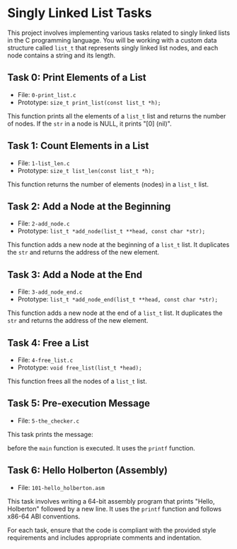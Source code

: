 # Singly Linked List Tasks

This project involves implementing various tasks related to singly linked lists in the C programming language. You will be working with a custom data structure called `list_t` that represents singly linked list nodes, and each node contains a string and its length.

## Task 0: Print Elements of a List

- File: `0-print_list.c`
- Prototype: `size_t print_list(const list_t *h);`

This function prints all the elements of a `list_t` list and returns the number of nodes. If the `str` in a node is NULL, it prints "[0] (nil)".

## Task 1: Count Elements in a List

- File: `1-list_len.c`
- Prototype: `size_t list_len(const list_t *h);`

This function returns the number of elements (nodes) in a `list_t` list.

## Task 2: Add a Node at the Beginning

- File: `2-add_node.c`
- Prototype: `list_t *add_node(list_t **head, const char *str);`

This function adds a new node at the beginning of a `list_t` list. It duplicates the `str` and returns the address of the new element.

## Task 3: Add a Node at the End

- File: `3-add_node_end.c`
- Prototype: `list_t *add_node_end(list_t **head, const char *str);`

This function adds a new node at the end of a `list_t` list. It duplicates the `str` and returns the address of the new element.

## Task 4: Free a List

- File: `4-free_list.c`
- Prototype: `void free_list(list_t *head);`

This function frees all the nodes of a `list_t` list.

## Task 5: Pre-execution Message

- File: `5-the_checker.c`

This task prints the message:

before the `main` function is executed. It uses the `printf` function.

## Task 6: Hello Holberton (Assembly)

- File: `101-hello_holberton.asm`

This task involves writing a 64-bit assembly program that prints "Hello, Holberton" followed by a new line. It uses the `printf` function and follows x86-64 ABI conventions.

For each task, ensure that the code is compliant with the provided style requirements and includes appropriate comments and indentation.


